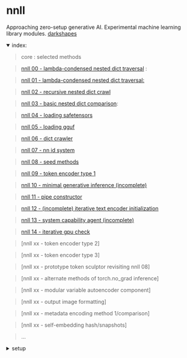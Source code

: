# nnll

Approaching zero-setup generative AI.  Experimental machine learning library modules. [darkshapes](https://github.com/darkshapes/)

<details open><summary>
index:

</summary>

> core :
> selected methods

> [nnll 00 - lambda-condensed nested dict traversal](https://github.com/exdysa/nnll/blob/main/modules/nnll_00/src.py#L29) :

> [nnll 01 - lambda-condensed nested dict traversal:](https://github.com/exdysa/nnll/blob/main/modules/nnll_01/src.py#L8)

> [nnll 02 - recursive nested dict crawl](https://github.com/exdysa/nnll/blob/main/modules/nnll_02/src.py#L76)

> [nnll 03 - basic nested dict comparison](https://github.com/exdysa/nnll/blob/main/modules/nnll_03/src.py#L19):

> [nnll 04 - loading safetensors](https://github.com/exdysa/nnll/blob/main/modules/nnll_04/src.py#L5)

> [nnll 05 - loading gguf](https://github.com/exdysa/nnll/blob/main/modules/nnll_05/src.py#L2)

> [nnll 06 - dict crawler](https://github.com/exdysa/nnll/blob/main/modules/nnll_06/src.py#L14)

> [nnll 07 - nn id system](https://github.com/exdysa/nnll/blob/main/modules/nnll_07/src.py#L2)

> [nnll 08 - seed methods](https://github.com/exdysa/nnll/blob/main/modules/nnll_08/src.py#L2)

> [nnll 09 - token encoder type 1](https://github.com/exdysa/nnll/modules/nnll_09/src.py#L12)

> [nnll 10 - minimal generative inference (incomplete)](https://github.com/exdysa/nnll/blob/main/modules/nnll_10/src.py#L15)

> [nnll 11 - pipe constructor](https://github.com/exdysa/nnll/blob/main/modules/nnll_11/src.py#L93)

> [nnll 12 -  (incomplete) iterative text encoder initialization](https://github.com/exdysa/nnll/blob/main/modules/nnll_12/src.py#L5)

> [nnll 13 - system capability agent (incomplete)](https://github.com/exdysa/nnll/blob/main/modules/nnll_13/src.py#L1)

> [nnll 14 - iterative gpu check](https://github.com/exdysa/nnll/blob/main/modules/nnll_14/src.py#L7)

> [nnll xx - token encoder type 2]

> [nnll xx - token encoder type 3]

> [nnll xx - prototype token sculptor revisiting nnll 08]

> [nnll xx - alternate methods of torch.no_grad inference]

> [nnll xx - modular variable autoencoder component]

> [nnll xx - output image formatting]

> [nnll xx - metadata encoding method 1/comparison]

> [nnll xx - self-embedding hash/snapshots]

> ...
</details>

<details><summary>
setup

</summary>

###### create virtual environment
> ```
> py -3.12 -m venv .venv_nnll
> ``` -->

###### activate (windows)
> ```
> Set-ExecutionPolicy Bypass -Scope Process -Force; .venv_nnll\Scripts\Activate.ps1
> ```

###### activate( linux | macos)
> ```
> .venv_nnll\bin\activate
> ```

###### upgrade pip
> ```
> python -m pip install --upgrade pip
> ```

###### install torch (nvidia/cuda device)
> ```
> pip install torch==2.3.1+cu121 torchvision torchaudio xformers --index-url https://download.pytorch.org/whl/cu121
> ```

###### install torch (apple/mps device)
> ```
> pip install torch torchvision torchaudio xformers flash-attn
> ```

###### clone repo
> ```
> git clone https://github.com/darkshapes/nnll.git
> ```

###### add environment variables (windows)
>
> $env:HF_HUB_OFFLINE = "True"; $env:DISABLE_TELEMETRY = "YES"; $env:GIT_LFS_SKIP_SMUDGE = "1"
>

###### add environment variables (linux/macos)
>
> export HF_HUB_OFFLINE=True && export DISABLE_TELEMETRY=YES && export GIT_LFS_SKIP_SMUDGE=1
>

##### clone metadata
> ```
> git clone https://huggingface.co/exdysa/metadata nnll/metadata
> ```

</details>
